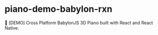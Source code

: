 # piano-demo-babylon-rxn

🎹 [DEMO] Cross Platform BabylonJS 3D Piano built with React and React Native.

<img/>
